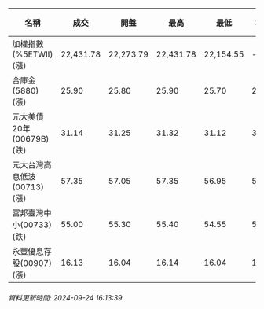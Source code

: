 | 名稱 | 成交 | 開盤 | 最高 | 最低 | 均價 | 成交金額(億) | 昨收 | 漲跌幅 | 漲跌 | 總量 | 昨量 | 振幅 |
| -------- | -------- | -------- | -------- |-------- | -------- | -------- |-------- |-------- |-------- | -------- | -------- |-------- |
|加權指數(%5ETWII) (漲)|22,431.78|22,273.79|22,431.78|22,154.55|-|3,456.85|22,285.53|0.66%|146.25|7,817,172|0|1.24%|
|合庫金(5880) (漲)|25.90|25.80|25.90|25.70|25.81|1.59|25.85|0.19%|0.05|6,170|5,684|0.77%|
|元大美債20年(00679B) (跌)|31.14|31.25|31.32|31.12|31.21|24.79|31.19|0.16%|0.05|79,421|75,738|0.64%|
|元大台灣高息低波(00713) (漲)|57.35|57.05|57.35|56.95|57.13|4.19|57.05|0.53%|0.30|7,340|8,964|0.70%|
|富邦臺灣中小(00733) (跌)|55.00|55.30|55.40|54.55|55.01|0.600|55.15|0.27%|0.15|1,091|608|1.54%|
|永豐優息存股(00907) (漲)|16.13|16.04|16.14|16.04|16.09|0.441|16.05|0.50%|0.08|2,737|2,855|0.62%|
###### 資料更新時間: 2024-09-24 16:13:39
